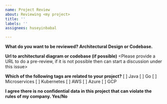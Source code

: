 ```yaml
---
name: Project Review
about: Reviewing <my project>
title: ''
labels: ''
assignees: huseyinbabal

---
```


**What do you want to be reviewed? Architectural Design or Codebase.**
<Your answer here>

**Url to architectural diagram or codebase (if possible)**
<Please provide a URL to do a pre-review, if it is not possible then can start a discussion under this issue>

**Which of the following tags are related to your project?**
[ ] Java
[ ] Go
[ ] Microservices
[ ] Kubernetes
[ ] AWS
[ ] Azure
[ ] GCP

**I agree there is no confidential data in this project that can violate the rules of my company. Yes/No**
<Please answer here>
